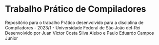# Trabalho Prático de Compiladores
Repositório para o trabalho Prático desenvolvido para a disciplina de Compiladores - 2023/1 - Universidade Federal de São João del-Rei
Desenvolvido por Juan Victor Costa Silva Aleixo e Paulo Eduardo Campos Junior
